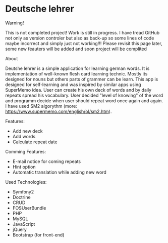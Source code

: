 # Deutsche lehrer

Warning!

This is not completed project! Work is still in progress. I have tread GitHub not only as version controler but also as back-up so some lines of code maybe incorrect and simply just not working!!! Please revisit this page later, some new feauters will be added and soon project will be complited

About

Deutshe lehrer is a simple application for learning german words. It is implementation of well-known flesh card learning technic. Mostly its designed for nouns but others parts of grammer can be learn. This app is designed for self-learning and was inspired by similar apps using SuperMemo idea. User can create his own deck of words and by daily repeats spread his vocabulary. User decided "level of knowing" of the word and programm decide when user should repeat word once again and again. I have used SM2 algorythm (more: https://www.supermemo.com/english/ol/sm2.htm).

Features:
* Add new deck 
* Add words
* Calculate repeat date

Comming Features:
* E-mail notice for coming repeats
* Hint option
* Automatic translation while adding new word 

Used Technologies:
* Symfony2
* Doctrine
* CRUD
* FOSUserBundle
* PHP
* MySQL
* JavaScript
* jQuery
* Bootstrap (for front-end)

